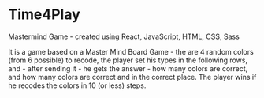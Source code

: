 # Time4Play
Mastermind Game - created using React, JavaScript, HTML, CSS, Sass

It is a game based on a Master Mind Board Game - the are 4 random colors (from 6 possible) to recode, the player set his types in the following rows, and - after sending it - he gets the answer - how many colors are correct, and how many colors are correct and in the correct place. The player wins if he recodes the colors in 10 (or less) steps.
